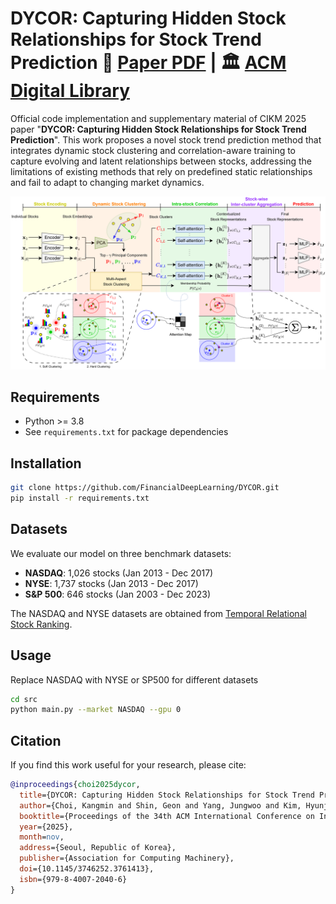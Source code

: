 # DYCOR: Capturing Hidden Stock Relationships for Stock Trend Prediction 📄 **[Paper PDF](paper/DYCOR_CIKM2025.pdf)** | 🏛️ **[ACM Digital Library](https://doi.org/10.1145/3746252.3761413)**

Official code implementation and supplementary material of CIKM 2025 paper "**DYCOR: Capturing Hidden Stock Relationships for Stock Trend Prediction**". This work proposes a novel stock trend prediction method that integrates dynamic stock clustering and correlation-aware training to capture evolving and latent relationships between stocks, addressing the limitations of existing methods that rely on predefined static relationships and fail to adapt to changing market dynamics.

![DYCOR Architecture](/img/overview.png)

## **Requirements**

- Python >= 3.8
- See `requirements.txt` for package dependencies

## **Installation**

```bash
git clone https://github.com/FinancialDeepLearning/DYCOR.git
pip install -r requirements.txt
```

## **Datasets**

We evaluate our model on three benchmark datasets:

* **NASDAQ**: 1,026 stocks (Jan 2013 - Dec 2017)
* **NYSE**: 1,737 stocks (Jan 2013 - Dec 2017)
* **S&P 500**: 646 stocks (Jan 2003 - Dec 2023)

The NASDAQ and NYSE datasets are obtained from [Temporal Relational Stock Ranking](https://github.com/fulifeng/Temporal_Relational_Stock_Ranking/tree/master/data).

## **Usage**

Replace NASDAQ with NYSE or SP500 for different datasets

```bash
cd src
python main.py --market NASDAQ --gpu 0
```

## Citation

If you find this work useful for your research, please cite:

```bibtex
@inproceedings{choi2025dycor,
  title={DYCOR: Capturing Hidden Stock Relationships for Stock Trend Prediction},
  author={Choi, Kangmin and Shin, Geon and Yang, Jungwoo and Kim, Hyunjoon},
  booktitle={Proceedings of the 34th ACM International Conference on Information and Knowledge Management (CIKM '25)},
  year={2025},
  month=nov,
  address={Seoul, Republic of Korea},
  publisher={Association for Computing Machinery},
  doi={10.1145/3746252.3761413},
  isbn={979-8-4007-2040-6}
}
```

